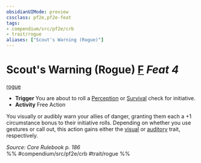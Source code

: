 ```yaml
---
obsidianUIMode: preview
cssclass: pf2e,pf2e-feat
tags:
- compendium/src/pf2e/crb
- trait/rogue
aliases: ["Scout's Warning (Rogue)"]
---
```

# Scout's Warning (Rogue)  [F](rules/core-rulebook/chapter-9-playing-the-game.md#Actions "Free Action") *Feat 4*  
[rogue](rules/traits/rogue.md "Rogue Class Trait")  

- **Trigger** You are about to roll a [Perception](compendium/skills.md#Perception) or [Survival](compendium/skills.md#Survival) check for initiative.
- **Activity** Free Action

You visually or audibly warn your allies of danger, granting them each a +1 circumstance bonus to their initiative rolls. Depending on whether you use gestures or call out, this action gains either the [visual](rules/traits/visual.md "Visual Effect Trait") or [auditory](rules/traits/auditory.md "Auditory Effect Trait") trait, respectively.

*Source: Core Rulebook p. 186*  
%% #compendium/src/pf2e/crb #trait/rogue %%